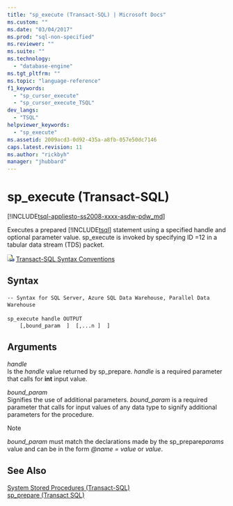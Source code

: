 ```yaml
---
title: "sp_execute (Transact-SQL) | Microsoft Docs"
ms.custom: ""
ms.date: "03/04/2017"
ms.prod: "sql-non-specified"
ms.reviewer: ""
ms.suite: ""
ms.technology: 
  - "database-engine"
ms.tgt_pltfrm: ""
ms.topic: "language-reference"
f1_keywords: 
  - "sp_cursor_execute"
  - "sp_cursor_execute_TSQL"
dev_langs: 
  - "TSQL"
helpviewer_keywords: 
  - "sp_execute"
ms.assetid: 2009acd3-0d92-435a-a8fb-057e50dc7146
caps.latest.revision: 11
ms.author: "rickbyh"
manager: "jhubbard"
---
```

# sp_execute (Transact-SQL)
[!INCLUDE[tsql-appliesto-ss2008-xxxx-asdw-pdw_md](../../../relational-databases/reference/system-catalog-views/includes/tsql-appliesto-ss2008-xxxx-asdw-pdw-md.md)]

  Executes a prepared [!INCLUDE[tsql](../../../advanced-analytics/r-services/includes/tsql-md.md)] statement using a specified handle and optional parameter value. sp_execute is invoked by specifying ID =12 in a tabular data stream (TDS) packet.  
  
 ![Topic link icon](../../../database-engine/configure/windows/media/topic-link.gif "Topic link icon") [Transact-SQL Syntax Conventions](../../../t-sql/language-elements/transact-sql-syntax-conventions-transact-sql.md)  
  
## Syntax  
  
```  
-- Syntax for SQL Server, Azure SQL Data Warehouse, Parallel Data Warehouse  
  
sp_execute handle OUTPUT  
    [,bound_param  ]  [,...n ]  ]  
```  
  
## Arguments  
 *handle*  
 Is the *handle* value returned by sp_prepare. *handle* is a required parameter that calls for **int** input value.  
  
 *bound_param*  
 Signifies the use of additional parameters. *bound_param* is a required parameter that calls for input values of any data type to signify additional parameters for the procedure.  
  
> [!NOTE]  
>  *bound_param* must match the declarations made by the sp_prepare*params* value and can be in the form *@name = value* or *value*.  
  
## See Also  
 [System Stored Procedures &#40;Transact-SQL&#41;](../../../relational-databases/reference/system-stored-procedures/system-stored-procedures-transact-sql.md)   
 [sp_prepare &#40;Transact SQL&#41;](../../../relational-databases/reference/system-stored-procedures/sp-prepare-transact-sql.md)  
  
  